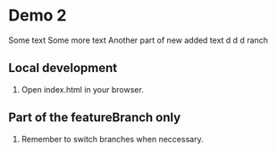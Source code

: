 # Demo 2

Some text
Some more text
Another part of new added text
d
d
d
ranch

## Local development

1. Open index.html in your browser.

## Part of the featureBranch only
1. Remember to switch branches when neccessary.
